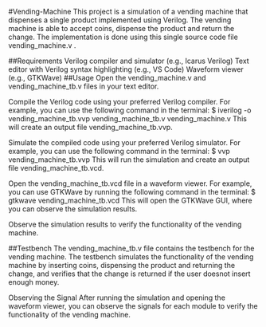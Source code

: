 #Vending-Machine
This project is a simulation of a vending machine that dispenses a single product implemented using Verilog. The vending machine is able to accept coins, dispense the product and return the change. The implementation is done using this single source code file vending_machine.v .

##Requirements
Verilog compiler and simulator (e.g., Icarus Verilog)
Text editor with Verilog syntax highlighting (e.g., VS Code)
Waveform viewer (e.g., GTKWave)
##Usage
Open the vending_machine.v and vending_machine_tb.v files in your text editor.

Compile the Verilog code using your preferred Verilog compiler. For example, you can use the following command in the terminal:
$ iverilog -o vending_machine_tb.vvp vending_machine_tb.v vending_machine.v
This will create an output file vending_machine_tb.vvp.

Simulate the compiled code using your preferred Verilog simulator. For example, you can use the following command in the terminal:
$ vvp vending_machine_tb.vvp
This will run the simulation and create an output file vending_machine_tb.vcd.

Open the vending_machine_tb.vcd file in a waveform viewer. For example, you can use GTKWave by running the following command in the terminal:
$ gtkwave vending_machine_tb.vcd
This will open the GTKWave GUI, where you can observe the simulation results.

Observe the simulation results to verify the functionality of the vending machine.

##Testbench
The vending_machine_tb.v file contains the testbench for the vending machine. The testbench simulates the functionality of the vending machine by inserting coins, dispensing the product and returning the change, and verifies that the change is returned if the user doesnot insert enough money.

Observing the Signal
After running the simulation and opening the waveform viewer, you can observe the signals for each module to verify the functionality of the vending machine.
